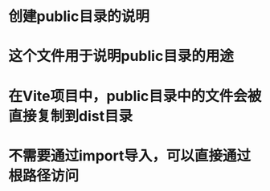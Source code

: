 # 创建public目录的说明
# 这个文件用于说明public目录的用途
# 在Vite项目中，public目录中的文件会被直接复制到dist目录
# 不需要通过import导入，可以直接通过根路径访问
